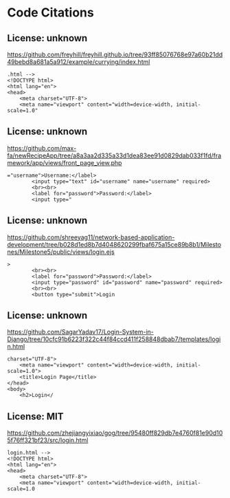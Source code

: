 # Code Citations

## License: unknown
https://github.com/freyhill/freyhill.github.io/tree/93ff85076768e97a60b21dd49bebd8a681a5a912/example/currying/index.html

```
.html -->
<!DOCTYPE html>
<html lang="en">
<head>
    <meta charset="UTF-8">
    <meta name="viewport" content="width=device-width, initial-scale=1.0"
```


## License: unknown
https://github.com/max-fa/newRecipeApp/tree/a8a3aa2d335a33d1dea83ee91d0829dab033f1fd/framework/app/views/front_page_view.php

```
="username">Username:</label>
        <input type="text" id="username" name="username" required>
        <br><br>
        <label for="password">Password:</label>
        <input type="
```


## License: unknown
https://github.com/shreeyag11/network-based-application-development/tree/b028d1ed8b7d4048620299fbaf675a15ce89b8b1/Milestones/Milestone5/public/views/login.ejs

```
>
        <br><br>
        <label for="password">Password:</label>
        <input type="password" id="password" name="password" required>
        <br><br>
        <button type="submit">Login
```


## License: unknown
https://github.com/SagarYadav17/Login-System-in-Django/tree/10cfc91b6223f322c44f84ccd411f258848dbab7/templates/login.html

```
charset="UTF-8">
    <meta name="viewport" content="width=device-width, initial-scale=1.0">
    <title>Login Page</title>
</head>
<body>
    <h2>Login</
```


## License: MIT
https://github.com/zhejiangyixiao/gog/tree/95480ff829db7e4760f81e90d105f76ff321bf23/src/login.html

```
login.html -->
<!DOCTYPE html>
<html lang="en">
<head>
    <meta charset="UTF-8">
    <meta name="viewport" content="width=device-width, initial-scale=1.0
```

